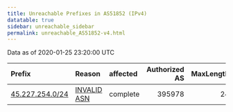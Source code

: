 ```yaml
---
title: Unreachable Prefixes in AS51852 (IPv4)
datatable: true
sidebar: unreachable_sidebar
permalink: unreachable_AS51852-v4.html
---
```


Data as of 2020-01-25 23:20:00 UTC


<div class="datatable-begin"></div>

| Prefix                                                   | Reason                                                                                                 | affected   |   Authorized AS |   MaxLength | Anchor                                         |   unreachable /24s |
|:---------------------------------------------------------|:-------------------------------------------------------------------------------------------------------|:-----------|----------------:|------------:|:-----------------------------------------------|-------------------:|
| [45.227.254.0/24](https://stat.ripe.net/45.227.254.0/24) | [INVALID ASN](https://rpki-validator.ripe.net/announcement-preview?asn=AS51852&prefix=45.227.254.0/24) | complete   |          395978 |          24 | [LACNIC](unreachable_LACNIC_RPKI_Root-v4.html) |                  1 |

<div class="datatable-end"></div>